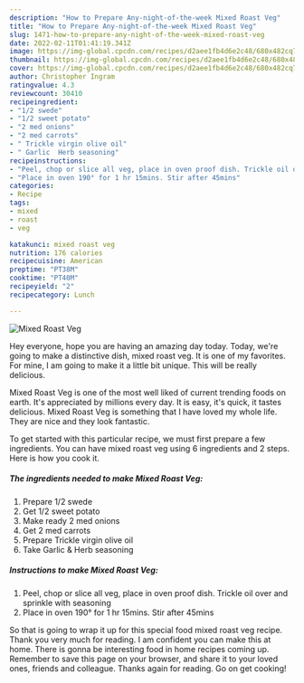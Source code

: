 ```yaml
---
description: "How to Prepare Any-night-of-the-week Mixed Roast Veg"
title: "How to Prepare Any-night-of-the-week Mixed Roast Veg"
slug: 1471-how-to-prepare-any-night-of-the-week-mixed-roast-veg
date: 2022-02-11T01:41:19.341Z
image: https://img-global.cpcdn.com/recipes/d2aee1fb4d6e2c48/680x482cq70/mixed-roast-veg-recipe-main-photo.jpg
thumbnail: https://img-global.cpcdn.com/recipes/d2aee1fb4d6e2c48/680x482cq70/mixed-roast-veg-recipe-main-photo.jpg
cover: https://img-global.cpcdn.com/recipes/d2aee1fb4d6e2c48/680x482cq70/mixed-roast-veg-recipe-main-photo.jpg
author: Christopher Ingram
ratingvalue: 4.3
reviewcount: 30410
recipeingredient:
- "1/2 swede"
- "1/2 sweet potato"
- "2 med onions"
- "2 med carrots"
- " Trickle virgin olive oil"
- " Garlic  Herb seasoning"
recipeinstructions:
- "Peel, chop or slice all veg, place in oven proof dish. Trickle oil over and sprinkle with seasoning"
- "Place in oven 190° for 1 hr 15mins. Stir after 45mins"
categories:
- Recipe
tags:
- mixed
- roast
- veg

katakunci: mixed roast veg 
nutrition: 176 calories
recipecuisine: American
preptime: "PT38M"
cooktime: "PT40M"
recipeyield: "2"
recipecategory: Lunch

---
```



![Mixed Roast Veg](https://img-global.cpcdn.com/recipes/d2aee1fb4d6e2c48/680x482cq70/mixed-roast-veg-recipe-main-photo.jpg)

Hey everyone, hope you are having an amazing day today. Today, we're going to make a distinctive dish, mixed roast veg. It is one of my favorites. For mine, I am going to make it a little bit unique. This will be really delicious.



Mixed Roast Veg is one of the most well liked of current trending foods on earth. It's appreciated by millions every day. It is easy, it's quick, it tastes delicious. Mixed Roast Veg is something that I have loved my whole life. They are nice and they look fantastic.


To get started with this particular recipe, we must first prepare a few ingredients. You can have mixed roast veg using 6 ingredients and 2 steps. Here is how you cook it.

<!--inarticleads1-->

##### The ingredients needed to make Mixed Roast Veg:

1. Prepare 1/2 swede
1. Get 1/2 sweet potato
1. Make ready 2 med onions
1. Get 2 med carrots
1. Prepare  Trickle virgin olive oil
1. Take  Garlic &amp; Herb seasoning




<!--inarticleads2-->

##### Instructions to make Mixed Roast Veg:

1. Peel, chop or slice all veg, place in oven proof dish. Trickle oil over and sprinkle with seasoning
1. Place in oven 190° for 1 hr 15mins. Stir after 45mins




So that is going to wrap it up for this special food mixed roast veg recipe. Thank you very much for reading. I am confident you can make this at home. There is gonna be interesting food in home recipes coming up. Remember to save this page on your browser, and share it to your loved ones, friends and colleague. Thanks again for reading. Go on get cooking!
